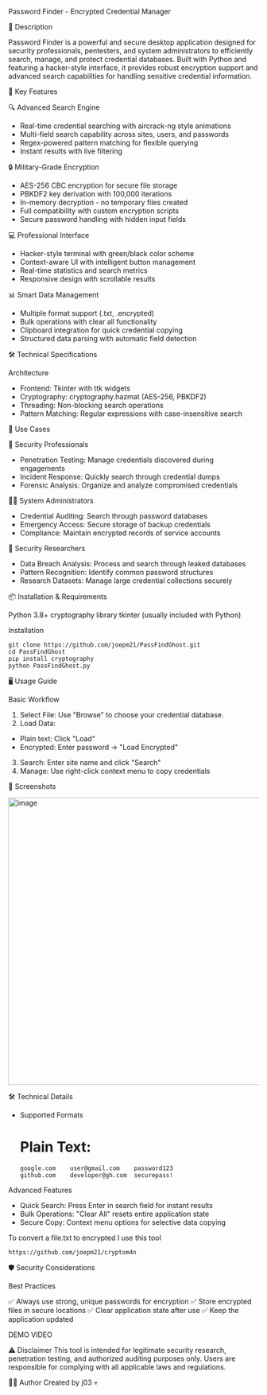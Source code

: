 Password Finder - Encrypted Credential Manager

📖 Description

Password Finder is a powerful and secure desktop application designed for security professionals, pentesters, and system administrators to efficiently search, manage, and protect credential databases. Built with Python and featuring a hacker-style interface, it provides robust encryption support and advanced search capabilities for handling sensitive credential information.

🚀 Key Features

🔍 Advanced Search Engine

 - Real-time credential searching with aircrack-ng style animations
 - Multi-field search capability across sites, users, and passwords
 - Regex-powered pattern matching for flexible querying
 - Instant results with live filtering

🔒 Military-Grade Encryption

 - AES-256 CBC encryption for secure file storage
 - PBKDF2 key derivation with 100,000 iterations
 - In-memory decryption - no temporary files created
 - Full compatibility with custom encryption scripts
 - Secure password handling with hidden input fields

💻 Professional Interface

 - Hacker-style terminal with green/black color scheme
 - Context-aware UI with intelligent button management
 - Real-time statistics and search metrics
 - Responsive design with scrollable results

📊 Smart Data Management

 - Multiple format support (.txt, .encrypted)
 - Bulk operations with clear all functionality
 - Clipboard integration for quick credential copying
 - Structured data parsing with automatic field detection

🛠️ Technical Specifications

Architecture

- Frontend: Tkinter with ttk widgets
- Cryptography: cryptography.hazmat (AES-256, PBKDF2)
- Threading: Non-blocking search operations
- Pattern Matching: Regular expressions with case-insensitive search

🎯 Use Cases

🔐 Security Professionals

 - Penetration Testing: Manage credentials discovered during engagements
 - Incident Response: Quickly search through credential dumps
 - Forensic Analysis: Organize and analyze compromised credentials

👨‍💼 System Administrators
 
 - Credential Auditing: Search through password databases
 - Emergency Access: Secure storage of backup credentials
 - Compliance: Maintain encrypted records of service accounts

🔬 Security Researchers
 
 - Data Breach Analysis: Process and search through leaked databases
 - Pattern Recognition: Identify common password structures
 - Research Datasets: Manage large credential collections securely

📦 Installation & Requirements

Python 3.8+
cryptography library
tkinter (usually included with Python)

Installation 

    git clone https://github.com/joepm21/PassFindGhost.git
    cd PassFindGhost
    pip install cryptography
    python PassFindGhost.py

🖥️ Usage Guide

Basic Workflow

1. Select File: Use "Browse" to choose your credential database.
2. Load Data:
  - Plain text: Click "Load"
  - Encrypted: Enter password → "Load Encrypted"
3. Search: Enter site name and click "Search"
4. Manage: Use right-click context menu to copy credentials

📸 Screenshots

<img width="711" height="578" alt="image" src="https://github.com/user-attachments/assets/a5271758-8c88-4974-afb6-f5a241724d10" />

🛠️ Technical Details
- Supported Formats
  # Plain Text:
      google.com    user@gmail.com    password123
      github.com    developer@gh.com  securepass!

Advanced Features

 - Quick Search: Press Enter in search field for instant results
 - Bulk Operations: "Clear All" resets entire application state
 - Secure Copy: Context menu options for selective data copying

To convert a file.txt to encrypted I use this tool

    https://github.com/joepm21/cryptom4n

🛡️ Security Considerations

Best Practices

✅ Always use strong, unique passwords for encryption
✅ Store encrypted files in secure locations
✅ Clear application state after use
✅ Keep the application updated

DEMO VIDEO 




⚠️ Disclaimer
This tool is intended for legitimate security research, penetration testing, and authorized auditing purposes only. Users are responsible for complying with all applicable laws and regulations.

👨‍💻 Author
Created by j03 💀
